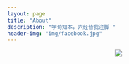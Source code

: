 ```yaml
---
layout: page
title: "About"
description: "学苟知本，六经皆我注脚 "
header-img: "img/facebook.jpg"
---
```



<center>
    <p><img src="{{ site.baseurl }}/img/favicon.png" align="center"></p>
</center>